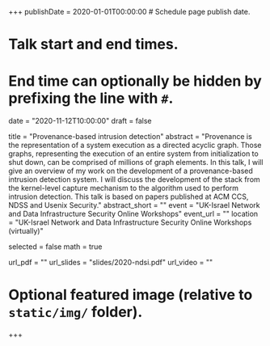 +++
publishDate = 2020-01-01T00:00:00  # Schedule page publish date.

# Talk start and end times.
#   End time can optionally be hidden by prefixing the line with `#`.
date = "2020-11-12T10:00:00"
draft = false

title = "Provenance-based intrusion detection"
abstract = "Provenance is the representation of a system execution as a directed acyclic graph. Those graphs, representing the execution of an entire system from initialization to shut down, can be comprised of millions of graph elements. In this talk, I will give an overview of my work on the development of a provenance-based intrusion detection system. I will discuss the development of the stack from the kernel-level capture mechanism to the algorithm used to perform intrusion detection. This talk is based on papers published at ACM CCS, NDSS and Usenix Security."
abstract_short = ""
event = "UK-Israel Network and Data Infrastructure Security Online Workshops"
event_url = ""
location = "UK-Israel Network and Data Infrastructure Security Online Workshops (virtually)"

selected = false
math = true

url_pdf = ""
url_slides = "slides/2020-ndsi.pdf"
url_video = ""

# Optional featured image (relative to `static/img/` folder).

+++
